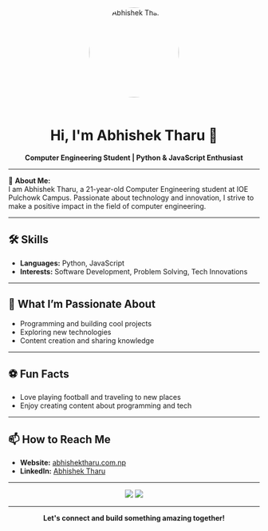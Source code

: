 <div align="center">
  <img src="![image1](image1)" width="180" alt="Abhishek Tharu" style="border-radius:50%;margin-bottom:20px;">
  
  # Hi, I'm Abhishek Tharu 👋

  **Computer Engineering Student | Python & JavaScript Enthusiast**
</div>

---

🌟 **About Me:**  
I am Abhishek Tharu, a 21-year-old Computer Engineering student at IOE Pulchowk Campus. Passionate about technology and innovation, I strive to make a positive impact in the field of computer engineering.

---

## 🛠️ Skills

- **Languages:** Python, JavaScript
- **Interests:** Software Development, Problem Solving, Tech Innovations

---

## 🌱 What I’m Passionate About

- Programming and building cool projects
- Exploring new technologies
- Content creation and sharing knowledge

---

## ⚽ Fun Facts

- Love playing football and traveling to new places
- Enjoy creating content about programming and tech

---

## 📫 How to Reach Me

- **Website:** [abhishektharu.com.np](https://abhishektharu.com.np)
- **LinkedIn:** [Abhishek Tharu](https://www.linkedin.com/in/abhishektharu09/)

---

<div align="center">
  <img src="https://img.shields.io/badge/-Python-3776AB?style=for-the-badge&logo=python&logoColor=white"/>
  <img src="https://img.shields.io/badge/-JavaScript-F7DF1E?style=for-the-badge&logo=javascript&logoColor=black"/>
</div>

---

<div align="center">
  <b>Let's connect and build something amazing together!</b>
</div>
